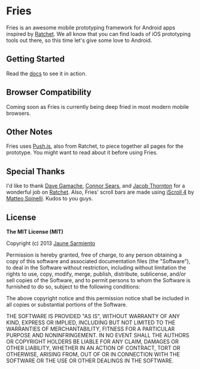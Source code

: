 # Fries

Fries is an awesome mobile prototyping framework for Android apps inspired by [Ratchet]. 
We all know that you can find loads of iOS prototyping tools out there, so this time 
let's give some love to Android.


## Getting Started

Read the [docs] to see it in action.


## Browser Compatibility

Coming soon as Fries is currently being deep fried in most modern mobile browsers.


## Other Notes

Fries uses [Push.js], also from Ratchet, to piece together all pages for the prototype.
You might want to read about it before using Fries.


## Special Thanks

I'd like to thank [Dave Gamache], [Connor Sears], and [Jacob Thornton] for a wonderful job on [Ratchet].
Also, Fries' scroll bars are made using [iScroll 4] by [Matteo Spinelli]. Kudos to you guys.


## License

__The MIT License (MIT)__

Copyright (c) 2013 [Jaune Sarmiento]

Permission is hereby granted, free of charge, to any person obtaining a copy of this software and associated documentation files (the "Software"), to deal in the Software without restriction, including without limitation the rights to use, copy, modify, merge, publish, distribute, sublicense, and/or sell copies of the Software, and to permit persons to whom the Software is furnished to do so, subject to the following conditions:

The above copyright notice and this permission notice shall be included in all copies or substantial portions of the Software.

THE SOFTWARE IS PROVIDED "AS IS", WITHOUT WARRANTY OF ANY KIND, EXPRESS OR IMPLIED, INCLUDING BUT NOT LIMITED TO THE WARRANTIES OF MERCHANTABILITY, FITNESS FOR A PARTICULAR PURPOSE AND NONINFRINGEMENT. IN NO EVENT SHALL THE AUTHORS OR COPYRIGHT HOLDERS BE LIABLE FOR ANY CLAIM, DAMAGES OR OTHER LIABILITY, WHETHER IN AN ACTION OF CONTRACT, TORT OR OTHERWISE, ARISING FROM, OUT OF OR IN CONNECTION WITH THE SOFTWARE OR THE USE OR OTHER DEALINGS IN THE SOFTWARE.


[Ratchet]: http://maker.github.io/ratchet
[Push.js]: http://maker.github.io/ratchet/#push
[Jaune Sarmiento]: http://jaunesarmiento.me
[docs]: http://jaunesarmiento.me/fries
[Dave Gamache]: http://github.com/dhgamache
[Connor Sears]: http://github.com/connors
[Jacob Thornton]: http://github.com/fat
[iScroll 4]: http://cubiq.org/iscroll-4
[Matteo Spinelli]: http://cubiq.org/